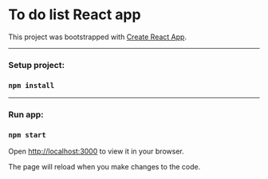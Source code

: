 # To do list React app

This project was bootstrapped with [Create React App](https://github.com/facebook/create-react-app).

---

### Setup project:

### `npm install`

---

### Run app:

### `npm start`

Open [http://localhost:3000](http://localhost:3000) to view it in your browser.

The page will reload when you make changes to the code.